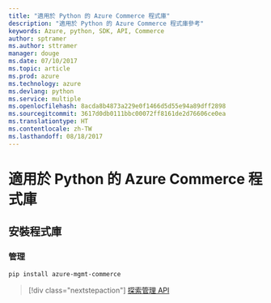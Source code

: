 ```yaml
---
title: "適用於 Python 的 Azure Commerce 程式庫"
description: "適用於 Python 的 Azure Commerce 程式庫參考"
keywords: Azure, python, SDK, API, Commerce
author: sptramer
ms.author: sttramer
manager: douge
ms.date: 07/10/2017
ms.topic: article
ms.prod: azure
ms.technology: azure
ms.devlang: python
ms.service: multiple
ms.openlocfilehash: 8acda8b4873a229e0f1466d5d55e94a89dff2898
ms.sourcegitcommit: 3617d0db0111bbc00072ff8161de2d76606ce0ea
ms.translationtype: HT
ms.contentlocale: zh-TW
ms.lasthandoff: 08/18/2017
---
```

# <a name="azure-commerce-libraries-for-python"></a>適用於 Python 的 Azure Commerce 程式庫

## <a name="install-the-libraries"></a>安裝程式庫


### <a name="management"></a>管理

```bash
pip install azure-mgmt-commerce
```
> [!div class="nextstepaction"]
> [探索管理 API](/python/api/overview/azure/commerce/managementlibrary)